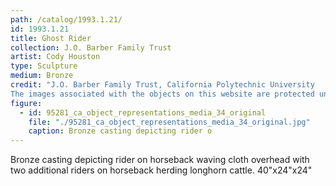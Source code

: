 ```yaml
---
path: /catalog/1993.1.21/
id: 1993.1.21
title: Ghost Rider 
collection: J.O. Barber Family Trust
artist: Cody Houston
type: Sculpture
medium: Bronze
credit: "J.O. Barber Family Trust, California Polytechnic University
The images associated with the objects on this website are protected under United States copyright laws. We are pleased to share these materials as an educational resource for the public for non-commercial, educational and personal use only, or for fair use as defined by law."
figure:
  - id: 95281_ca_object_representations_media_34_original
    file: "./95281_ca_object_representations_media_34_original.jpg"
    caption: Bronze casting depicting rider o
---
```

Bronze casting depicting rider on horseback waving cloth overhead with two additional riders on horseback herding longhorn cattle.
40"x24"x24"
